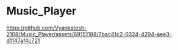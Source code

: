 # Music_Player

https://github.com/Vyankatesh-2108/Music_Player/assets/69151188/7bac41c2-0324-4294-aee3-d1147af4c721
